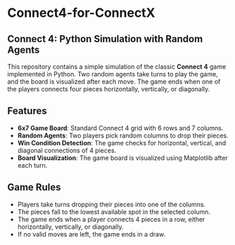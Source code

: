 # Connect4-for-ConnectX

## Connect 4: Python Simulation with Random Agents

This repository contains a simple simulation of the classic **Connect 4** game implemented in Python. Two random agents take turns to play the game, and the board is visualized after each move. The game ends when one of the players connects four pieces horizontally, vertically, or diagonally.

## Features

- **6x7 Game Board**: Standard Connect 4 grid with 6 rows and 7 columns.
- **Random Agents**: Two players pick random columns to drop their pieces.
- **Win Condition Detection**: The game checks for horizontal, vertical, and diagonal connections of 4 pieces.
- **Board Visualization**: The game board is visualized using Matplotlib after each turn.

## Game Rules

- Players take turns dropping their pieces into one of the columns.
- The pieces fall to the lowest available spot in the selected column.
- The game ends when a player connects 4 pieces in a row, either horizontally, vertically, or diagonally.
- If no valid moves are left, the game ends in a draw.
